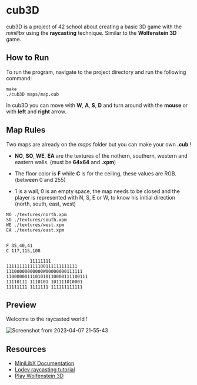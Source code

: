 # cub3D

cub3D is a project of 42 school about creating a basic 3D game with the *minilibx* using the **raycasting** technique. 
Similar to the **Wolfenstein 3D** game.

## How to Run

To run the program, navigate to the project directory and run the following command:

```
make
./cub3D maps/map.cub
```
In cub3D you can move with **W**, **A**, **S**, **D** and turn around with the **mouse** or with **left** and **right** arrow. 

## Map Rules

Two maps are already on the *maps* folder but you can make your own **.cub** !

* **NO**, **SO**, **WE**, **EA** are the textures of the nothern, southern, western and eastern walls. (must be **64x64** and **.xpm**)

* The floor color is **F** while **C** is for the ceiling, these values are RGB. (between 0 and 255)

* 1 is a wall, 0 is an empty space, the map needs to be closed and the player is represented with N, S, E or W, to know his initial direction (north, south, east, west)

```
NO ./textures/north.xpm
SO ./textures/south.xpm
WE ./textures/west.xpm
EA ./textures/east.xpm


F 35,40,41
C 117,115,108

         11111111
111111111111100111111111111
11100000000000W00000000111111
1100000011101010110000111100111
11110111 1110101 101111010001
11111111 1111111 111111111111
```

## Preview

Welcome to the raycasted world ! 

![Screenshot from 2023-04-07 21-55-43](https://user-images.githubusercontent.com/31923839/230671432-970fe804-78c5-4115-85fa-371048b413aa.png)


## Resources 

* [MiniLibX Documentation](https://harm-smits.github.io/42docs/libs/minilibx/getting_started.html)
* [Lodev raycasting tutorial](https://lodev.org/cgtutor/raycasting.html)
* [Play Wolfenstein 3D](http://users.atw.hu/wolf3d/)
